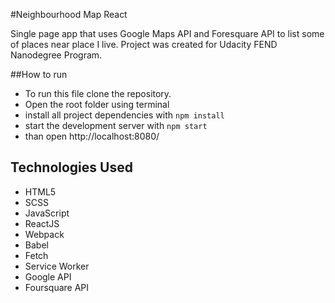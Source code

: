 #Neighbourhood Map React

Single page app that uses Google Maps API and Foresquare API to list some of places near place I live. Project was created for Udacity FEND Nanodegree Program.

##How to run

* To run this file clone the repository.
* Open the root folder using terminal
* install all project dependencies with `npm install`
* start the development server with `npm start`
* than open http://localhost:8080/

## Technologies Used

* HTML5
* SCSS
* JavaScript
* ReactJS
* Webpack
* Babel
* Fetch
* Service Worker
* Google API
* Foursquare API


